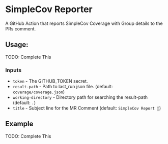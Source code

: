 # SimpleCov Reporter

A GitHub Action that reports SimpleCov Coverage with Group details to the PRs comment.

<!-- ![Demo](./report.png) -->

## Usage:

TODO: Complete This

<!-- This action needs JSON file generated by following gem.

https://github.com/pi-chan/simplecov-json

The action works only with `pull_request` event. -->

### Inputs

- `token` - The GITHUB_TOKEN secret.
- `result-path` - Path to last_run json file. (default: `coverage/coverage.json`)
- `working-directory` - Directory path for searching the result-path (default: `.`)
- `title` - Subject line for the MR Comment (default: `SimpleCov Report 🎉`)

## Example

TODO: Complete This

<!-- ```yaml
name: Tests
on:
  pull_request:

jobs:
  build:
    steps:
      - name: Test
        run: bundle exec rspec

      - name: Simplecov Report
        uses: pi-chan/simplecov-report-group-action@v1
        with:
          token: ${{ secrets.GITHUB_TOKEN }}
``` -->
